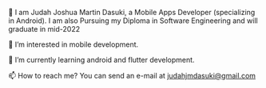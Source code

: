 👋 I am Judah Joshua Martin Dasuki, a Mobile Apps Developer (specializing in Android). I am also Pursuing my Diploma in Software Engineering and will graduate in mid-2022

👀 I’m interested in mobile development.

🌱 I’m currently learning android and flutter development.

📫 How to reach me? You can send an e-mail at judahjmdasuki@gmail.com
